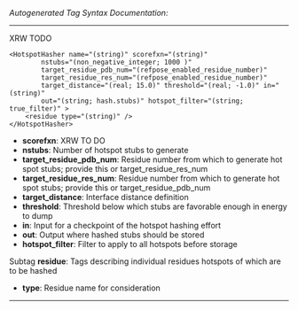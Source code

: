 _Autogenerated Tag Syntax Documentation:_

---
XRW TODO

```
<HotspotHasher name="(string)" scorefxn="(string)"
        nstubs="(non_negative_integer; 1000 )"
        target_residue_pdb_num="(refpose_enabled_residue_number)"
        target_residue_res_num="(refpose_enabled_residue_number)"
        target_distance="(real; 15.0)" threshold="(real; -1.0)" in="(string)"
        out="(string; hash.stubs)" hotspot_filter="(string; true_filter)" >
    <residue type="(string)" />
</HotspotHasher>
```

-   **scorefxn**: XRW TO DO
-   **nstubs**: Number of hotspot stubs to generate
-   **target_residue_pdb_num**: Residue number from which to generate hot spot stubs; provide this or target_residue_res_num
-   **target_residue_res_num**: Residue number from which to generate hot spot stubs; provide this or target_residue_pdb_num
-   **target_distance**: Interface distance definition
-   **threshold**: Threshold below which stubs are favorable enough in energy to dump
-   **in**: Input for a checkpoint of the hotspot hashing effort
-   **out**: Output where hashed stubs should be stored
-   **hotspot_filter**: Filter to apply to all hotspots before storage


Subtag **residue**:   Tags describing individual residues hotspots of which are to be hashed

-   **type**: Residue name for consideration

---
